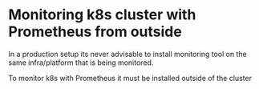 # Monitoring k8s cluster with Prometheus from outside

In a production setup its never advisable to install monitoring tool on the same infra/platform that is being monitored.

To monitor k8s with Prometheus it must be installed outside of the cluster
